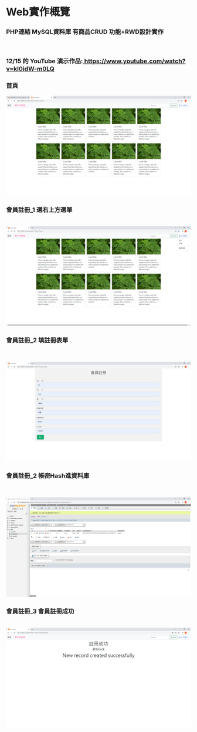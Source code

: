 <h1>Web實作概覽</h1>
<h3>PHP連結&nbsp;MySQL資料庫&nbsp;有商品CRUD 功能+RWD設計實作</h3><br>

<h3>12/15 的 YouTube 演示作品:<a href="https://www.youtube.com/watch?v=kI0idW-m0LQ"> https://www.youtube.com/watch?v=kI0idW-m0LQ</a></h3>

<h3>首頁</h3>
<img src="./Document - Google Chrome 2021_12_3 .png"><br>
<h3>會員註冊_1 選右上方選單</h3><br>
<img src="./右上方選註冊.png"><br>
<h3>會員註冊_2 填註冊表單</h3><br>

<img src="./會員註冊頁.png"><br>
<h3>會員註冊_2 帳密Hash進資料庫</h3><br>

<img src="./Hash保護.png"><br>

<h3>會員註冊_3 會員註冊成功</h3><br>
<img src="./註冊成功畫面.png"><br>
